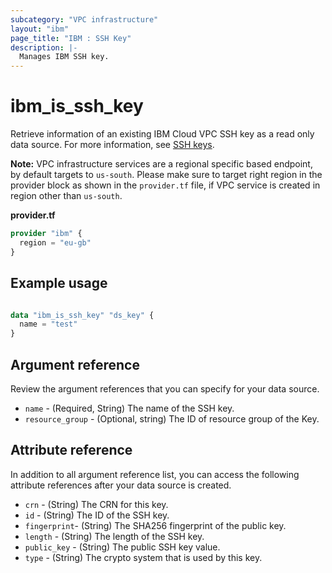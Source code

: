 ```yaml
---
subcategory: "VPC infrastructure"
layout: "ibm"
page_title: "IBM : SSH Key"
description: |-
  Manages IBM SSH key.
---
```


# ibm_is_ssh_key
Retrieve information of an existing IBM Cloud VPC SSH key as a read only data source. For more information, see [SSH keys](https://cloud.ibm.com/docs/vpc?topic=vpc-ssh-keys).

**Note:** 
VPC infrastructure services are a regional specific based endpoint, by default targets to `us-south`. Please make sure to target right region in the provider block as shown in the `provider.tf` file, if VPC service is created in region other than `us-south`.

**provider.tf**

```terraform
provider "ibm" {
  region = "eu-gb"
}
```

## Example usage

```terraform

data "ibm_is_ssh_key" "ds_key" {
  name = "test"
}

```

## Argument reference
Review the argument references that you can specify for your data source. 

- `name` - (Required, String) The name of the SSH key.
- `resource_group` - (Optional, string) The ID of resource group of the Key.

## Attribute reference
In addition to all argument reference list, you can access the following attribute references after your data source is created. 

- `crn` - (String) The CRN for this key.
- `id` - (String) The ID of the SSH key.
- `fingerprint`-  (String) The SHA256 fingerprint of the public key.
- `length` - (String) The length of the SSH key.
- `public_key` - (String) The public SSH key value.
- `type` - (String) The crypto system that is used by this key.
